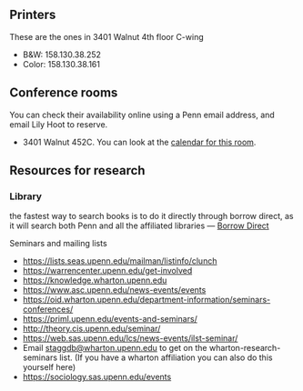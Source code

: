 ## Printers
These are the ones in 3401 Walnut 4th floor C-wing
- B&W: 158.130.38.252 
- Color: 158.130.38.161

## Conference rooms
You can check their availability online using a Penn email address, and email Lily Hoot to reserve. 
- 3401 Walnut 452C. You can look at the [calendar for this room](https://calendar.google.com/calendar?cid=c2Vhcy51cGVubi5lZHVfanA4bjBkbTNyMTU0cnRxcGk1ZGdncWx1ZDRAZ3JvdXAuY2FsZW5kYXIuZ29vZ2xlLmNvbQ).

## Resources for research
### Library
the fastest way to search books is to do it directly through borrow direct, as it will search both Penn and all the affiliated libraries — [Borrow Direct](https://bd.relaisd2d.com/?LS=PENN&PI=70314880)

Seminars and mailing lists
- https://lists.seas.upenn.edu/mailman/listinfo/clunch
- https://warrencenter.upenn.edu/get-involved
- https://knowledge.wharton.upenn.edu 
- https://www.asc.upenn.edu/news-events/events 
- https://oid.wharton.upenn.edu/department-information/seminars-conferences/
- https://priml.upenn.edu/events-and-seminars/
- http://theory.cis.upenn.edu/seminar/
- https://web.sas.upenn.edu/lcs/news-events/ilst-seminar/
- Email staggdb@wharton.upenn.edu to get on the wharton-research-seminars list. (If you have a wharton affiliation you can also do this yourself here)
- https://sociology.sas.upenn.edu/events

